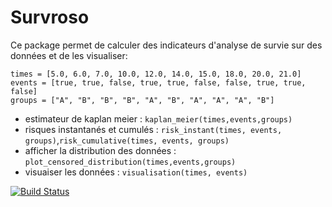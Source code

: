 # Survroso
Ce package permet de calculer des indicateurs d'analyse de survie sur des données et de les visualiser:

`times = [5.0, 6.0, 7.0, 10.0, 12.0, 14.0, 15.0, 18.0, 20.0, 21.0]`\
`events = [true, true, false, true, true, false, false, true, true, false]`\
`groups = ["A", "B", "B", "B", "A", "B", "A", "A", "A", "B"]`

- estimateur de kaplan meier :  `kaplan_meier(times,events,groups)`
- risques instantanés et cumulés : `risk_instant(times, events, groups)`,`risk_cumulative(times, events, groups)`
- afficher la distribution des données : `plot_censored_distribution(times,events,groups)`
- visuaiser les données : `visualisation(times, events)`

[![Build Status](https://github.com/feronromane/Survroso.jl/actions/workflows/CI.yml/badge.svg?branch=master)](https://github.com/feronromane/Survroso.jl/actions/workflows/CI.yml?query=branch%3Amaster)
